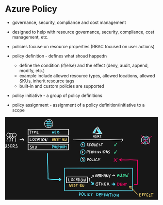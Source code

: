 # Azure Policy

- governance, security, compliance and cost management

- designed to help with resource governance, security, compliance, cost management, etc.
- policies focuse on resource properties (RBAC focused on user actions)
- policy definition - defines what shoud happedn
  - define the condition (if/else) and the effect (deny, audit, append, modify, etc.)
  - example include allowed resource types, allowed locations, allowed SKUs, inherit resource tags
  - built-in and custom policies are supported
- policy initiative - a group of policy definitions
- policy assignment - assignment of a policy definition/initiative to a scope

<img src="..\Images\azurePolicy.png" alt="azurePolicy.png" />

